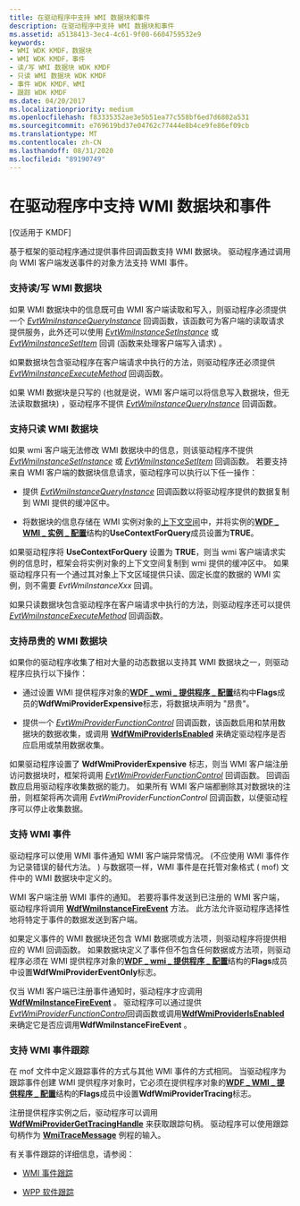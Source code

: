 ```yaml
---
title: 在驱动程序中支持 WMI 数据块和事件
description: 在驱动程序中支持 WMI 数据块和事件
ms.assetid: a5138413-3ec4-4c61-9f00-6604759532e9
keywords:
- WMI WDK KMDF，数据块
- WMI WDK KMDF，事件
- 读/写 WMI 数据块 WDK KMDF
- 只读 WMI 数据块 WDK KMDF
- 事件 WDK KMDF、WMI
- 跟踪 WDK KMDF
ms.date: 04/20/2017
ms.localizationpriority: medium
ms.openlocfilehash: f83335352ae3e5b51ea77c558bf6ed7d6802a531
ms.sourcegitcommit: e769619bd37e04762c77444e8b4ce9fe86ef09cb
ms.translationtype: MT
ms.contentlocale: zh-CN
ms.lasthandoff: 08/31/2020
ms.locfileid: "89190749"
---
```

# <a name="supporting-wmi-data-blocks-and-events-in-your-driver"></a>在驱动程序中支持 WMI 数据块和事件


\[仅适用于 KMDF\]

基于框架的驱动程序通过提供事件回调函数支持 WMI 数据块。 驱动程序通过调用向 WMI 客户端发送事件的对象方法支持 WMI 事件。

### <a name="supporting-readwrite-wmi-data-blocks"></a><a href="" id="supporting-read-write-wmi-data-blocks"></a> 支持读/写 WMI 数据块

如果 WMI 数据块中的信息既可由 WMI 客户端读取和写入，则驱动程序必须提供一个 [*EvtWmiInstanceQueryInstance*](/windows-hardware/drivers/ddi/wdfwmi/nc-wdfwmi-evt_wdf_wmi_instance_query_instance) 回调函数，该函数可为客户端的读取请求提供服务，此外还可以使用 [*EvtWmiInstanceSetInstance*](/windows-hardware/drivers/ddi/wdfwmi/nc-wdfwmi-evt_wdf_wmi_instance_set_instance) 或 [*EvtWmiInstanceSetItem*](/windows-hardware/drivers/ddi/wdfwmi/nc-wdfwmi-evt_wdf_wmi_instance_set_item) 回调 (函数来处理客户端写入请求) 。

如果数据块包含驱动程序在客户端请求中执行的方法，则驱动程序还必须提供 [*EvtWmiInstanceExecuteMethod*](/windows-hardware/drivers/ddi/wdfwmi/nc-wdfwmi-evt_wdf_wmi_instance_execute_method) 回调函数。

如果 WMI 数据块是只写的 (也就是说，WMI 客户端可以将信息写入数据块，但无法读取数据块) ，驱动程序不提供 [*EvtWmiInstanceQueryInstance*](/windows-hardware/drivers/ddi/wdfwmi/nc-wdfwmi-evt_wdf_wmi_instance_query_instance) 回调函数。

### <a name="supporting-read-only-wmi-data-blocks"></a><a href="" id="supporting-read-only-wmi-data-blocks"></a> 支持只读 WMI 数据块

如果 wmi 客户端无法修改 WMI 数据块中的信息，则该驱动程序不提供 [*EvtWmiInstanceSetInstance*](/windows-hardware/drivers/ddi/wdfwmi/nc-wdfwmi-evt_wdf_wmi_instance_set_instance) 或 [*EvtWmiInstanceSetItem*](/windows-hardware/drivers/ddi/wdfwmi/nc-wdfwmi-evt_wdf_wmi_instance_set_item) 回调函数。 若要支持来自 WMI 客户端的数据块信息请求，驱动程序可以执行以下任一操作：

-   提供 [*EvtWmiInstanceQueryInstance*](/windows-hardware/drivers/ddi/wdfwmi/nc-wdfwmi-evt_wdf_wmi_instance_query_instance) 回调函数以将驱动程序提供的数据复制到 WMI 提供的缓冲区中。

-   将数据块的信息存储在 WMI 实例对象的[上下文空间](framework-object-context-space.md)中，并将实例的[**WDF \_ WMI \_ 实例 \_ 配置**](/windows-hardware/drivers/ddi/wdfwmi/ns-wdfwmi-_wdf_wmi_instance_config)结构的**UseContextForQuery**成员设置为**TRUE**。

如果驱动程序将 **UseContextForQuery** 设置为 **TRUE**，则当 wmi 客户端请求实例的信息时，框架会将实例对象的上下文空间复制到 wmi 提供的缓冲区中。 如果驱动程序只有一个通过其对象上下文区域提供只读、固定长度的数据的 WMI 实例，则不需要 *EvtWmiInstanceXxx* 回调。

如果只读数据块包含驱动程序在客户端请求中执行的方法，则驱动程序还可以提供 [*EvtWmiInstanceExecuteMethod*](/windows-hardware/drivers/ddi/wdfwmi/nc-wdfwmi-evt_wdf_wmi_instance_execute_method) 回调函数。

### <a name="supporting-expensive-wmi-data-blocks"></a>支持昂贵的 WMI 数据块

如果你的驱动程序收集了相对大量的动态数据以支持其 WMI 数据块之一，则驱动程序应执行以下操作：

-   通过设置 WMI 提供程序对象的[**WDF \_ wmi \_ 提供程序 \_ 配置**](/windows-hardware/drivers/ddi/wdfwmi/ns-wdfwmi-_wdf_wmi_provider_config)结构中**Flags**成员的**WdfWmiProviderExpensive**标志，将数据块声明为 "昂贵"。

-   提供一个 [*EvtWmiProviderFunctionControl*](/windows-hardware/drivers/ddi/wdfwmi/nc-wdfwmi-evt_wdf_wmi_provider_function_control) 回调函数，该函数启用和禁用数据块的数据收集，或调用 [**WdfWmiProviderIsEnabled**](/windows-hardware/drivers/ddi/wdfwmi/nf-wdfwmi-wdfwmiproviderisenabled) 来确定驱动程序是否应启用或禁用数据收集。

如果驱动程序设置了 **WdfWmiProviderExpensive** 标志，则当 WMI 客户端注册访问数据块时，框架将调用 [*EvtWmiProviderFunctionControl*](/windows-hardware/drivers/ddi/wdfwmi/nc-wdfwmi-evt_wdf_wmi_provider_function_control) 回调函数。 回调函数应启用驱动程序收集数据的能力。 如果所有 WMI 客户端都删除其对数据块的注册，则框架将再次调用 *EvtWmiProviderFunctionControl* 回调函数，以便驱动程序可以停止收集数据。

### <a name="supporting-wmi-events"></a>支持 WMI 事件

驱动程序可以使用 WMI 事件通知 WMI 客户端异常情况。  (不应使用 WMI 事件作为记录错误的替代方法。 ) 与数据项一样，WMI 事件是在托管对象格式 ( mof) 文件中的 WMI 数据块中定义的。

WMI 客户端注册 WMI 事件的通知。 若要将事件发送到已注册的 WMI 客户端，驱动程序将调用 [**WdfWmiInstanceFireEvent**](/windows-hardware/drivers/ddi/wdfwmi/nf-wdfwmi-wdfwmiinstancefireevent) 方法。 此方法允许驱动程序选择性地将特定于事件的数据发送到客户端。

如果定义事件的 WMI 数据块还包含 WMI 数据项或方法项，则驱动程序将提供相应的 WMI 回调函数。 如果数据块定义了事件但不包含任何数据或方法项，则驱动程序必须在 WMI 提供程序对象的[**WDF \_ wmi \_ 提供程序 \_ 配置**](/windows-hardware/drivers/ddi/wdfwmi/ns-wdfwmi-_wdf_wmi_provider_config)结构的**Flags**成员中设置**WdfWmiProviderEventOnly**标志。

仅当 WMI 客户端已注册事件通知时，驱动程序才应调用 [**WdfWmiInstanceFireEvent**](/windows-hardware/drivers/ddi/wdfwmi/nf-wdfwmi-wdfwmiinstancefireevent) 。 驱动程序可以通过提供[*EvtWmiProviderFunctionControl*](/windows-hardware/drivers/ddi/wdfwmi/nc-wdfwmi-evt_wdf_wmi_provider_function_control)回调函数或调用[**WdfWmiProviderIsEnabled**](/windows-hardware/drivers/ddi/wdfwmi/nf-wdfwmi-wdfwmiproviderisenabled)来确定它是否应调用**WdfWmiInstanceFireEvent** 。

### <a name="supporting-wmi-event-tracing"></a>支持 WMI 事件跟踪

在 mof 文件中定义跟踪事件的方式与其他 WMI 事件的方式相同。 当驱动程序为跟踪事件创建 WMI 提供程序对象时，它必须在提供程序对象的[**WDF \_ WMI \_ 提供程序 \_ 配置**](/windows-hardware/drivers/ddi/wdfwmi/ns-wdfwmi-_wdf_wmi_provider_config)结构的**Flags**成员中设置**WdfWmiProviderTracing**标志。

注册提供程序实例之后，驱动程序可以调用 [**WdfWmiProviderGetTracingHandle**](/windows-hardware/drivers/ddi/wdfwmi/nf-wdfwmi-wdfwmiprovidergettracinghandle) 来获取跟踪句柄。 驱动程序可以使用跟踪句柄作为 [**WmiTraceMessage**](/windows-hardware/drivers/ddi/wdm/nf-wdm-wmitracemessage) 例程的输入。

有关事件跟踪的详细信息，请参阅：

-   [WMI 事件跟踪](../kernel/wmi-event-tracing.md)

-   [WPP 软件跟踪](../devtest/wpp-software-tracing.md)

 

